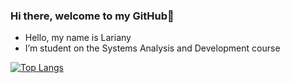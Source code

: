 ### Hi there, welcome to my GitHub👋

-  Hello, my name is Lariany
-  I’m student on the Systems Analysis and Development course 

<div style="margin-right: 10px;">

[![Top Langs](https://github-readme-stats.vercel.app/api/top-langs/?username=anuraghazra&layout=compact)](https://github.com/anuraghazra/github-readme-stats)

</div>
    


